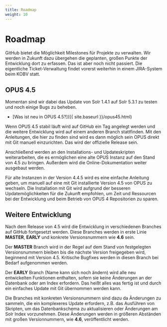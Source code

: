 ```yaml
---
title: Roadmap
weight: 10
---
```


# Roadmap

<p class="info">
GitHub bietet die Möglichkeit Milestones für Projekte zu verwalten. Wir werden in Zukunft dazu übergehen die geplanten,
großen Punkte der Entwicklung dort zu erfassen. Das ist aber noch nicht passiert. Die eigentliche Ticket-Verwaltung
findet vorerst weiterhin in einem JIRA-System beim KOBV statt.
</p>

## OPUS 4.5

Momentan sind wir dabei das Update von Solr 1.4.1 auf Solr 5.3.1 zu testen und noch einige Bugs zu beheben.

  * [Was ist neu in OPUS 4.5?]({{ site.baseurl }}/opus45.html)

Wenn OPUS 4.5 stabil läuft wird auf GitHub ein Tag angelegt werden und die weitere Entwicklung wird auf einem anderen
Branch stattfinden. Mit den Anleitungen, die hier zu finden sind wird es dann möglich sein OPUS direkt mit Git manuell
einzurichten. Das wird der offizielle Release sein.

Anschließend werden an den Installations- und Updateskripten weiterarbeiten, die es ermöglichen eine alte OPUS Instanz
auf den Stand von 4.5 zu bringen. Außerdem wird die Online-Dokumentation weiter ausgebaut werden.

Für alte Instanzen in der Version 4.4.5 wird es eine einfache Anleitung geben, um manuell auf eine mit Git installierte
Version 4.5 von OPUS zu wechseln. Die Installation mit Git wird aufgrund der besseren Updatemöglichkeiten für die
Zukunft empfohlen, um Zeit und Ressourcen bei der Entwicklung und beim Betrieb von OPUS 4 Repositorien zu sparen.

## Weitere Entwicklung

Nach dem Release von 4.5 wird die Entwicklung in verschiedenen Branches auf GitHub fortgesetzt werden. Diese Branches
werden in erste Linie **MASTER**, **EARLY** und konkrete Versionsnummern wie **4.6** sein.

Der **MASTER** Branch wird in der Regel auf dem Stand von festgelegten Versionsnummern bleiben bis die nächste Version
freigegeben wird, beginnend mit Version 4.5. Kritische Bugfixes werden in diesen Branch bei Bedarf aufgenommen werden.

Der **EARLY** Branch (Name kann sich noch ändern) wird alle neu entwickelten Funktionen enthalten, sofern sie keine
Änderungen an der Datenbank oder am Index erfordern. Das heißt alles was fertig ist und durch ein einfaches Update mit
Git übernommen werden kann.

Die Branches mit konkreten Versionsnummern sind dazu da Änderungen zu sammeln, die ein komplexeres Update erfordern,
z.B. das Ausführen von Skripten, um das Datenbankschema zu aktualisieren oder Änderungen am Solr Index vorzunehmen.
Diese Änderungen werden in größeren Abständen mit großen Versionnummern, wie **4.6**, veröffentlicht werden.
